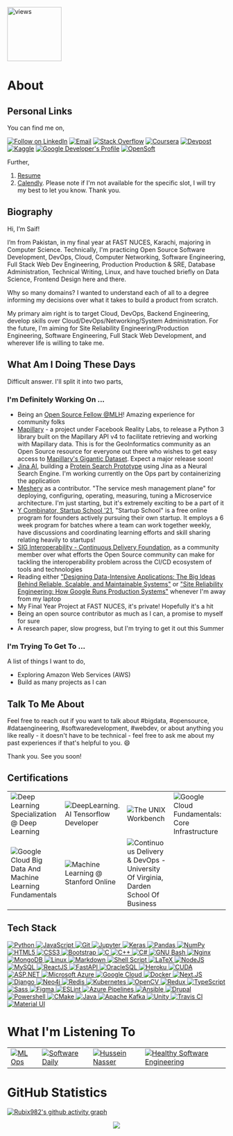 <a href="https://github.com/rubix982"><img alt="views" title="Github views" src="https://komarev.com/ghpvc/?username=rubix982&style=flat-square" width="125"/></a>

<h1 align="left">About</h1>

<h2 align="left">Personal Links</h2>

You can find me on,

<p align="left">
  <a href="https://www.linkedin.com/in/saif-ul-islam-93786b187/"><img title="Follow on LinkedIn" src="https://img.shields.io/badge/LinkedIn-0077B5?style=for-the-badge&logo=linkedin&logoColor=white"/></a>
  <a href="mailto:saifulilsma84210@gmail.com"><img title="Email" src="https://img.shields.io/badge/Gmail-D14836?style=for-the-badge&logo=gmail&logoColor=white"/></a>
<!--   <a href="https://dev-hearted.software/"><img title="Dev Hearted - Blog" src="https://img.shields.io/badge/Ghost%20CMS%20Blog-100000?style=for-the-badge&logo=ghost&logoColor=738A94"/></a> -->
<!--   <a href="https://www.quora.com/profile/Saif-Ul-Islam-67/"><img title="Quora" src="https://img.shields.io/badge/Quora-B92B27?style=for-the-badge&logo=quora&logoColor=fff"/></a> -->
  <a href="https://stackoverflow.com/users/10576072/saif-ul-islam"><img title="Stack Overflow" src="https://img.shields.io/badge/Stack%20Overflow-FE7A16?style=for-the-badge&logo=stack%20overflow&logoColor=fff"/></a>
  <a href="https://www.coursera.org/user/894a184e37e4c4bb50544fcdc21a4edd"><img title="Coursera" src="https://img.shields.io/badge/Coursera-0056D2?style=for-the-badge&logo=coursera&logoColor=fff"/></a>
  <a href="https://devpost.com/Rubix982"><img title="Devpost" src="https://img.shields.io/badge/Devpost-003E54?style=for-the-badge&logo=devpost&logoColor=fff"/></a>
  <a href="https://www.kaggle.com/rubix9821"><img title="Kaggle" src="https://img.shields.io/badge/Kaggle-20BEFF?style=for-the-badge&logo=kaggle&logoColor=fff"/></a>
  <a href="https://developers.google.com/profile/u/107055126661372803507#account"><img title="Google Developer's Profile" src="https://img.shields.io/badge/Developers%20Google-4285F4?style=for-the-badge&logo=google&logoColor=white"/></a>  
  <a href="https://opensoft.hashnode.dev/"><img title="OpenSoft" src="https://img.shields.io/badge/OpenSoft-2962FF?style=for-the-badge&logo=hashnode&logoColor=white"/></a>  
  
</p>

Further,

1. [Resume](https://drive.google.com/file/d/15zacGOmw7Jj2QAAtT46TaNt4hMN6dOx9/view)
2. [Calendly](https://calendly.com/rubix982). Please note if I'm not available for the specific slot, I will try my best to let you know. Thank you.

<h2 align="left">Biography</h2>

Hi, I’m Saif!

I’m from Pakistan, in my final year at FAST NUCES, Karachi, majoring in Computer Science. Technically, I'm practicing Open Source Software Development, DevOps, Cloud, Computer Networking, Software Engineering, Full Stack Web Dev Engineering, Production Production & SRE, Database Administration, Technical Writing, Linux, and have touched briefly on Data Science, Frontend Design here and there.

Why so many domains? I wanted to understand each of all to a degree informing my decisions over what it takes to build a product from scratch.

My primary aim right is to target Cloud, DevOps, Backend Engineering, develop skills over Cloud/DevOps/Networking/System Administration. For the future, I'm aiming for Site Reliability Engineering/Production Engineering, Software Engineering, Full Stack Web Development, and wherever life is willing to take me.

<!-- Tech Stack: Python, Javascript, Typescript, React, ExpressJS, MySQL, MongoDB, Redis, Git, GitHub, Bash, C#, Pandas, Numpy, Tensorflow, Scikit Learn, HTML, CSS, Docker, Docker Compose, Kubernetes, Azure, GCP, Material UI, Eslint, Redux, Neo4j, Django, Flask, FASTAPI, ASP.NET Core 5.0, NextJS, Nginx, C, Bootstrap, C++, Jupyter, Kafka, Heroku, OracleSQL, Facebook/Messenger API, Twilio's API (Twiml, WhatsApp, SMS, MMS) -->

<h2 align="left">What Am I Doing These Days</h2>

Difficult answer. I'll split it into two parts,

<h3 align="left">I'm Definitely Working On ...</h3>

- Being an [Open Source Fellow @MLH](https://fellowship.mlh.io/)! Amazing experience for community folks
- [Mapillary](https://github.com/facebookexternal/mapillary-python-sdk) - a project under Facebook Reality Labs, to release a Python 3 library built on the Mapillary API v4 to facilitate retrieving and working with Mapillary data. This is for the GeoInformatics community as an Open Source resource for everyone out there who wishes to get easy access to [Mapillary's Gigantic Dataset](https://www.mapillary.com/app/). Expect a major release soon!
- [Jina AI](https://github.com/jina-ai/jina), building a [Protein Search Prototype](https://github.com/georgeamccarthy/protein_search/pull/30) using Jina as a Neural Search Engine. I'm working currently on the Ops part by containerizing the application
- [Meshery](https://layer5.io/) as a contributor. "The service mesh management plane" for deploying, configuring, operating, measuring, tuning a Microservice architecture. I'm just starting, but it's extremely exciting to be a part of it
- [Y Combinator, Startup School '21](https://www.ycombinator.com/library), "Startup School" is a free online program for founders actively pursuing their own startup. It employs a 6 week program for batches where a team can work together weekly, have discussions and coordinating learning efforts and skill sharing relating heavily to startups!
- [SIG Interoperability - Continuous Delivery Foundation](https://github.com/cdfoundation/sig-interoperability), as a community member over what efforts the Open Source community can make for tackling the interoperability problem across the CI/CD ecosystem of tools and technologies
- Reading either ["Designing Data-Intensive Applications: The Big Ideas Behind Reliable, Scalable, and Maintainable Systems"](https://www.amazon.com/Designing-Data-Intensive-Applications-Reliable-Maintainable/dp/1449373321) or ["Site Reliability Engineering: How Google Runs Production Systems"](https://www.amazon.com/Site-Reliability-Engineering-Production-Systems/dp/149192912X/ref=pd_lpo_3?pd_rd_i=149192912X&psc=1) whenever I'm away from my laptop
- My Final Year Project at FAST NUCES, it's private! Hopefully it's a hit
- Being an open source contributor as much as I can, a promise to myself for sure
- A research paper, slow progress, but I'm trying to get it out this Summer

<h3 align="left">I'm Trying To Get To ...</h3>

A list of things I want to do,

- Exploring Amazon Web Services (AWS)
- Build as many projects as I can

<h2 align="left">Talk To Me About</h2>

Feel free to reach out if you want to talk about #bigdata, #opensource, #dataengineering, #softwaredevelopment, #webdev, or about anything you like really - it doesn't have to be technical - feel free to ask me about my past experiences if that's helpful to you. 😄

Thank you. See you soon!

## Certifications

| | | | |
| ----------- | ----------- | ----------- | ----------- |
| ![Deep Learning Specialization @ Deep Learning](https://s3.amazonaws.com/coursera_assets/meta_images/generated/CERTIFICATE_LANDING_PAGE/CERTIFICATE_LANDING_PAGE~TXFEKNJQ7WVE/CERTIFICATE_LANDING_PAGE~TXFEKNJQ7WVE.jpeg) | ![DeepLearning.AI Tensorflow Developer](https://s3.amazonaws.com/coursera_assets/meta_images/generated/CERTIFICATE_LANDING_PAGE/CERTIFICATE_LANDING_PAGE~57GG4X4J48HY/CERTIFICATE_LANDING_PAGE~57GG4X4J48HY.jpeg) | ![The UNIX Workbench](https://s3.amazonaws.com/coursera_assets/meta_images/generated/CERTIFICATE_LANDING_PAGE/CERTIFICATE_LANDING_PAGE~GY8QEKZHRAQF/CERTIFICATE_LANDING_PAGE~GY8QEKZHRAQF.jpeg) | ![Google Cloud Fundamentals: Core Infrastructure](https://s3.amazonaws.com/coursera_assets/meta_images/generated/CERTIFICATE_LANDING_PAGE/CERTIFICATE_LANDING_PAGE~BKZKFUZPJDW5/CERTIFICATE_LANDING_PAGE~BKZKFUZPJDW5.jpeg)
| ![Google Cloud Big Data And Machine Learning Fundamentals](https://s3.amazonaws.com/coursera_assets/meta_images/generated/CERTIFICATE_LANDING_PAGE/CERTIFICATE_LANDING_PAGE~5PH3QTYTHEMM/CERTIFICATE_LANDING_PAGE~5PH3QTYTHEMM.jpeg) | ![Machine Learning @ Stanford Online](https://s3.amazonaws.com/coursera_assets/meta_images/generated/CERTIFICATE_LANDING_PAGE/CERTIFICATE_LANDING_PAGE~6XQ5BSTL6MSG/CERTIFICATE_LANDING_PAGE~6XQ5BSTL6MSG.jpeg) | ![Continuous Delivery & DevOps - University Of Virginia, Darden School Of Business](https://s3.amazonaws.com/coursera_assets/meta_images/generated/CERTIFICATE_LANDING_PAGE/CERTIFICATE_LANDING_PAGE~836VWQQJ9F57/CERTIFICATE_LANDING_PAGE~836VWQQJ9F57.jpeg) | |

## Tech Stack

<p align="left">
 <a href="#">
<img alt="Python" src="https://img.shields.io/badge/python%20-%2314354C.svg?&style=for-the-badge&logo=python&logoColor=white"/>
<img alt="JavaScript" src="https://img.shields.io/badge/javascript%20-%23323330.svg?&style=for-the-badge&logo=javascript&logoColor=%23F7DF1E"/>
<img alt="Git" src="https://img.shields.io/badge/git%20-%23F05033.svg?&style=for-the-badge&logo=git&logoColor=white"/>
<img alt="Jupyter" src="https://img.shields.io/badge/Jupyter%20-%23F37626.svg?&style=for-the-badge&logo=Jupyter&logoColor=white" />
<img alt="Keras" src="https://img.shields.io/badge/Keras%20-%23D00000.svg?&style=for-the-badge&logo=Keras&logoColor=white"/>
<img alt="Pandas" src="https://img.shields.io/badge/pandas%20-%23150458.svg?&style=for-the-badge&logo=pandas&logoColor=white" />
<img alt="NumPy" src="https://img.shields.io/badge/numpy%20-%23013243.svg?&style=for-the-badge&logo=numpy&logoColor=white" />
<img alt="HTML5" src="https://img.shields.io/badge/html5%20-%23E34F26.svg?&style=for-the-badge&logo=html5&logoColor=white"/>
<img alt="CSS3" src="https://img.shields.io/badge/css3%20-%231572B6.svg?&style=for-the-badge&logo=css3&logoColor=white"/>
<img alt="Bootstrap" src="https://img.shields.io/badge/bootstrap%20-%23563D7C.svg?&style=for-the-badge&logo=bootstrap&logoColor=white"/>
<img alt="C" src="https://img.shields.io/badge/c%20-%2300599C.svg?&style=for-the-badge&logo=c&logoColor=white"/>
<img alt="C++" src="https://img.shields.io/badge/c++%20-%2300599C.svg?&style=for-the-badge&logo=c%2B%2B&ogoColor=white"/>
<img alt="C#" src="https://img.shields.io/badge/c%23%20-%23239120.svg?&style=for-the-badge&logo=c-sharp&logoColor=white"/>
<img alt="GNU Bash" src="https://img.shields.io/badge/gnu%20bash-4EAA25?&style=for-the-badge&logo=gnu%20bash&logoColor=white"/>   
<img alt="Nginx" src="https://img.shields.io/badge/nginx%20-%23009639.svg?&style=for-the-badge&logo=nginx&logoColor=white"/>
<img alt="MongoDB" src ="https://img.shields.io/badge/MongoDB-%234ea94b.svg?&style=for-the-badge&logo=mongodb&logoColor=white"/>
<img alt="Linux" src="https://img.shields.io/badge/Ubuntu-E95420?style=for-the-badge&logo=ubuntu&logoColor=white" />
<img alt="Markdown" src="https://img.shields.io/badge/markdown-%23000000.svg?&style=for-the-badge&logo=markdown&logoColor=white"/>
<img alt="Shell Script" src="https://img.shields.io/badge/shell_script%20-%23121011.svg?&style=for-the-badge&logo=gnu-bash&logoColor=white"/>
<img alt="LaTeX" src="https://img.shields.io/badge/latex%20-%23008080.svg?&style=for-the-badge&logo=latex&logoColor=white"/>
<img alt="NodeJS" src="https://img.shields.io/badge/Nodejs-Nodejs?style=for-the-badge&logo=node.js&color=303030"/>
<img alt='MySQL' src="https://img.shields.io/badge/SQL-MySQL?style=for-the-badge&logo=mysql&color=F29111"/>
<img alt='ReactJS' src="https://img.shields.io/badge/ReactJS-ReactJS?style=for-the-badge&logo=react&color=303030"/>   
<img alt='FastAPI' src="https://img.shields.io/badge/FastAPI-FastAPI?style=for-the-badge&logo=fastapi&color=18191a"/>
<img alt='OracleSQL' src="https://img.shields.io/badge/OracleSQL-OracleSQL?style=for-the-badge&logo=oracle&color=F80000"/>
<img alt='Heroku' src="https://img.shields.io/badge/Heroku-Heroku?style=for-the-badge&logo=heroku&color=430098"/>
<img alt='CUDA' src="https://img.shields.io/badge/CUDA-CUDA?style=for-the-badge&logo=NVIDIA&color=1A1918"/>
<img alt='ASP.NET' src="https://img.shields.io/badge/ASPNET-ASPNET?style=for-the-badge&logo=.net&color=5C2D91"/>
<img alt='Microsoft Azure' src="https://img.shields.io/badge/Microsoft%20Azure-Microsoft%20Azure?style=for-the-badge&logo=microsoft%20azure&color=303030"/>
<img alt='Google Cloud' src="https://img.shields.io/badge/Google%20Cloud-Google%20Cloud?style=for-the-badge&logo=google%20cloud&color=242526"/>
<img alt='Docker' src="https://img.shields.io/badge/Docker-Docker?style=for-the-badge&logo=docker&color=18191a"/>
<img alt='Next.JS' src="https://img.shields.io/badge/NextJS-NextJS?style=for-the-badge&logo=next.js&color=000000"/>
<img alt="Django" src="https://img.shields.io/badge/Django-Django?style=for-the-badge&logo=django&color=092E20"/>
<img alt="Neo4j" src="https://img.shields.io/badge/Neo4j-Neo4j?style=for-the-badge&logo=neo4j&color=63b443"/>
<img alt="Redis" src="https://img.shields.io/badge/Redis-Redis?style=for-the-badge&logo=redis&color=1a191b"/>
<img alt="Kubernetes" src="https://img.shields.io/badge/Kubernetes-Kubernetes?style=for-the-badge&logo=kubernetes&logoColor=fff&color=326CE5"/>
<img alt="OpenCV" src="https://img.shields.io/badge/OpenCV-OpenCV?style=for-the-badge&logo=opencv&logoColor=fff&color=5C3EE8"/>
<img alt="Redux" src="https://img.shields.io/badge/Redux-Redux?style=for-the-badge&logo=redux&logoColor=fff&color=764ABC"/>
<img alt="TypeScript" src="https://img.shields.io/badge/TypeScript-TypeScript?style=for-the-badge&logo=typescript&logoColor=fff&color=3178C6"/>
<img alt="Sass" src="https://img.shields.io/badge/Sass-Sass?style=for-the-badge&logo=sass&logoColor=fff&color=CC6699"/>
<img alt="Figma" src="https://img.shields.io/badge/Figma-Figma?style=for-the-badge&logo=figma&logoColor=fff&color=F24E1E"/>
<img alt="ESLint" src="https://img.shields.io/badge/ESLint-ESLint?style=for-the-badge&logo=eslint&logoColor=fff&color=4B32C3"/>   
<img alt="Azure Pipelines" src="https://img.shields.io/badge/Azure%20Pipelines-Azure%20Pipelines?style=for-the-badge&logo=Azure%20Pipelines&logoColor=fff&color=2560E0"/>   
<img alt="Ansible" src="https://img.shields.io/badge/Ansible-Ansible?style=for-the-badge&logo=ansible&logoColor=fff&color=EE0000"/>
<img alt="Drupal" src="https://img.shields.io/badge/Drupal-0678BE?style=for-the-badge&logo=drupal&logoColor=fff&color=0678BE"/>
<img alt="Powershell" src="https://img.shields.io/badge/Powershell-Powershell?style=for-the-badge&logo=powershell&logoColor=fff&color=5391FE"/>
<img alt="CMake" src="https://img.shields.io/badge/CMake-CMake?style=for-the-badge&logo=cmake&logoColor=fff&color=064F8C"/>
<img alt="Java" src="https://img.shields.io/badge/Java-007396?style=for-the-badge&logo=java&logoColor=fff&color=007396"/>
<img alt="Apache Kafka" src="https://img.shields.io/badge/Apache%20Kafka-231F20?style=for-the-badge&logo=apache%20kafka&logoColor=fff&color=231F20"/>
<img alt="Unity" src="https://img.shields.io/badge/Unity-000000?style=for-the-badge&logo=unity&logoColor=fff&color=000000"/>
<img alt="Travis CI" src="https://img.shields.io/badge/travis%20ci-3EAAAF?style=for-the-badge&logo=travis%20ci&logoColor=fff&color=3EAAAF"/>
<img alt="Material UI" src="https://img.shields.io/badge/material%2dui-0081CB?style=for-the-badge&logo=material%2Dui&logoColor=fff&color=0081CB"/>   
 </a>
</p>

<h1 align="left">What I'm Listening To</h1>

| | | | |
| ----------- | ----------- | ----------- | ----------- |
| <a href="https://podcasts.google.com/feed/aHR0cHM6Ly9mZWVkcy5tZWdhcGhvbmUuZm0vU0VENDg0Mzk4MTQwMQ?sa=X&ved=2ahUKEwjGpIWC3qTuAhUNwIUKHb35DiAQ9sEGegQIARAW"><img alt="ML Ops" src="https://encrypted-tbn0.gstatic.com/images?q=tbn:ANd9GcRr34pF8yatG2okafwNcNuTr4iTiLI_nsz_w-qNHvcCMGEixt3m"/></a> | <a href="https://podcasts.google.com/feed/aHR0cHM6Ly9mZWVkcy5tZWdhcGhvbmUuZm0vU0VENDg0Mzk4MTQwMQ?sa=X&ved=2ahUKEwjGpIWC3qTuAhUNwIUKHb35DiAQ9sEGegQIARAW"><img alt="Software Daily" src="https://encrypted-tbn2.gstatic.com/images?q=tbn:ANd9GcRXZ_Kpfw4I5I0cWxroJ-U4S9xTqNY8JNxLjOKh4_LOJ9-3taA"/></a> | <a href="https://www.youtube.com/user/GISIGeometry"><img alt="Hussein Nasser" src="https://encrypted-tbn3.gstatic.com/images?q=tbn:ANd9GcTsmIuMvyrwcNVQFeNpXi4zltwaFMAfi-7Wy1GptvcDhBbqOZiB"/></a> | <a href="https://www.youtube.com/channel/UCfe_znKY1ukrqlGActlFmaQ"><img alt="Healthy Software Engineering" src="https://yt3.ggpht.com/ytc/AAUvwniN_rrNoHmuHwTrXYOglDQoUiswrhISeUCDgnsuBA=s88-c-k-c0x00ffffff-no-rj"/></a> |

<h1 align="left">GitHub Statistics</h1>

[![Rubix982's github activity graph](https://activity-graph.herokuapp.com/graph?username=Rubix982&theme=github)](https://github.com/ashutosh00710/github-readme-activity-graph)

<div align="center">
   <img src="https://github-profile-trophy.vercel.app/?username=rubix982&theme=flat&no-frame=true&margin-w=30" />
</div>
